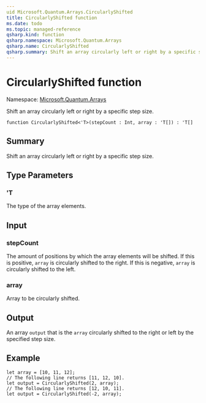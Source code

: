 ```yaml
---
uid Microsoft.Quantum.Arrays.CircularlyShifted
title: CircularlyShifted function
ms.date: todo
ms.topic: managed-reference
qsharp.kind: function
qsharp.namespace: Microsoft.Quantum.Arrays
qsharp.name: CircularlyShifted
qsharp.summary: Shift an array circularly left or right by a specific step size.
---
```


# CircularlyShifted function

Namespace: [Microsoft.Quantum.Arrays](xref:Microsoft.Quantum.Arrays)

Shift an array circularly left or right by a specific step size.
```qsharp
function CircularlyShifted<'T>(stepCount : Int, array : 'T[]) : 'T[]
```

## Summary
Shift an array circularly left or right by a specific step size.

## Type Parameters
### 'T
The type of the array elements.

## Input
### stepCount
The amount of positions by which the array elements will be shifted.
If this is positive, `array` is circularly shifted to the right.
If this is negative, `array` is circularly shifted to the left.
### array
Array to be circularly shifted.

## Output
An array `output` that is the `array` circularly shifted to the right or left
by the specified step size.

## Example
```qsharp
let array = [10, 11, 12];
// The following line returns [11, 12, 10].
let output = CircularlyShifted(2, array);
// The following line returns [12, 10, 11].
let output = CircularlyShifted(-2, array);
```
